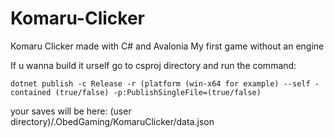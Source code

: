 # Komaru-Clicker
Komaru Clicker made with C# and Avalonia
My first game without an engine

If u wanna build it urself go to csproj directory and run the command:

`dotnet publish -c Release -r (platform (win-x64 for example) --self -contained (true/false) -p:PublishSingleFile=(true/false)`

your saves will be here: (user directory)/.ObedGaming/KomaruClicker/data.json
